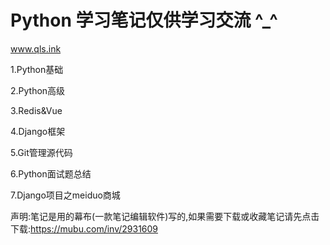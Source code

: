 # Python 学习笔记仅供学习交流 ^_^
www.qls.ink

1.Python基础

2.Python高级

3.Redis&Vue

4.Django框架

5.Git管理源代码

6.Python面试题总结

7.Django项目之meiduo商城

声明:笔记是用的幕布(一款笔记编辑软件)写的,如果需要下载或收藏笔记请先点击下载:https://mubu.com/inv/2931609

